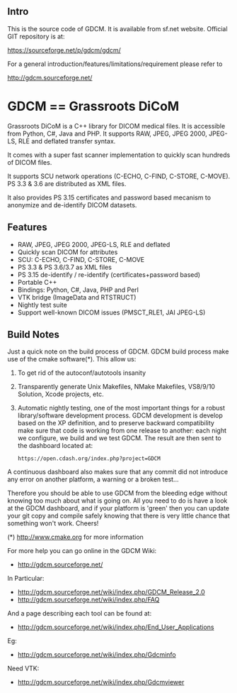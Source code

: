 ## Intro

This is the source code of GDCM. It is available from sf.net website.
Official GIT repository is at:

  https://sourceforge.net/p/gdcm/gdcm/

For a general introduction/features/limitations/requirement please
refer to

  http://gdcm.sourceforge.net/

# GDCM == Grassroots DiCoM

Grassroots DiCoM is a C++ library for DICOM medical files. It is accessible from Python, C#, Java and PHP. It supports RAW, JPEG, JPEG 2000, JPEG-LS, RLE and deflated transfer syntax.  

It comes with a super fast scanner implementation to quickly scan hundreds of DICOM files.  

It supports SCU network operations (C-ECHO, C-FIND, C-STORE, C-MOVE). PS 3.3 & 3.6 are distributed as XML files.  

It also provides PS 3.15 certificates and password based mecanism to anonymize and de-identify DICOM datasets.

## Features

*   RAW, JPEG, JPEG 2000, JPEG-LS, RLE and deflated
*   Quickly scan DICOM for attributes
*   SCU: C-ECHO, C-FIND, C-STORE, C-MOVE
*   PS 3.3 & PS 3.6/3.7 as XML files
*   PS 3.15 de-identify / re-identify (certificates+password based)
*   Portable C++
*   Bindings: Python, C#, Java, PHP and Perl
*   VTK bridge (ImageData and RTSTRUCT)
*   Nightly test suite
*   Support well-known DICOM issues (PMSCT\_RLE1, JAI JPEG-LS)


## Build Notes


Just a quick note on the build process of GDCM. GDCM build process
make use of the cmake software(*). This allow us:
1. To get rid of the autoconf/autotools insanity
2. Transparently generate Unix Makefiles, NMake Makefiles,
   VS8/9/10 Solution, Xcode projects, etc.
3. Automatic nightly testing, one of the most important things
   for a robust library/software development process. GDCM development is develop
   based on the XP definition, and to preserve backward compatibility
   make sure that code is working from one release to another: each night
   we configure, we build and we test GDCM. The result are then sent to
   the dashboard located at:

       https://open.cdash.org/index.php?project=GDCM

A continuous dashboard also makes sure that any commit did not introduce
any error on another platform, a warning or a broken test...

Therefore you should be able to use GDCM from the bleeding edge without
knowing too much about what is going on. All you need to do is have a look
at the GDCM dashboard, and if your platform is 'green' then you can
update your git copy and compile safely knowing that there is very little chance
that something won't work. Cheers!


(*) http://www.cmake.org for more information

For more help you can go online in the GDCM Wiki:
* http://gdcm.sourceforge.net/

In Particular:
* http://gdcm.sourceforge.net/wiki/index.php/GDCM_Release_2.0
* http://gdcm.sourceforge.net/wiki/index.php/FAQ

And a page describing each tool can be found at:
* http://gdcm.sourceforge.net/wiki/index.php/End_User_Applications

Eg:
* http://gdcm.sourceforge.net/wiki/index.php/Gdcminfo

Need VTK:
* http://gdcm.sourceforge.net/wiki/index.php/Gdcmviewer
